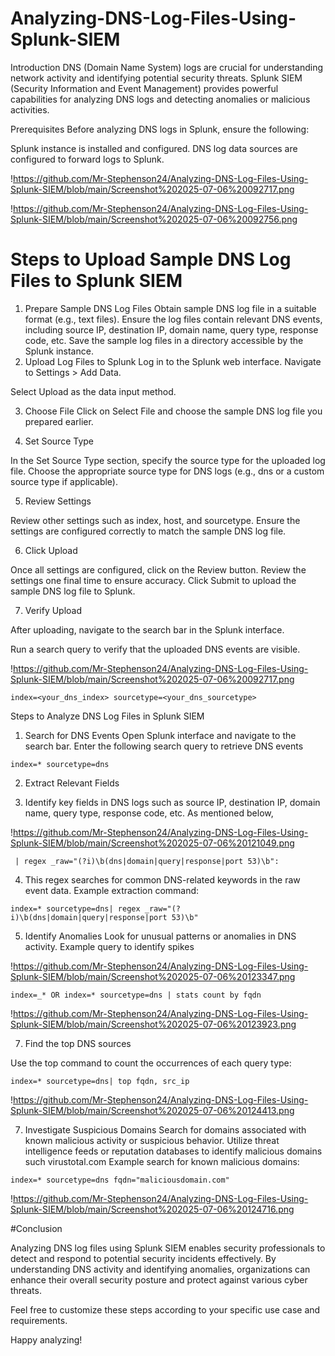 # Analyzing-DNS-Log-Files-Using-Splunk-SIEM

Introduction
DNS (Domain Name System) logs are crucial for understanding network activity and identifying potential security threats. Splunk SIEM (Security Information and Event Management) provides powerful capabilities for analyzing DNS logs and detecting anomalies or malicious activities.

Prerequisites
Before analyzing DNS logs in Splunk, ensure the following:

Splunk instance is installed and configured.
DNS log data sources are configured to forward logs to Splunk.

!https://github.com/Mr-Stephenson24/Analyzing-DNS-Log-Files-Using-Splunk-SIEM/blob/main/Screenshot%202025-07-06%20092717.png

!https://github.com/Mr-Stephenson24/Analyzing-DNS-Log-Files-Using-Splunk-SIEM/blob/main/Screenshot%202025-07-06%20092756.png

# Steps to Upload Sample DNS Log Files to Splunk SIEM

1. Prepare Sample DNS Log Files
Obtain sample DNS log file in a suitable format (e.g., text files).
Ensure the log files contain relevant DNS events, including source IP, destination IP, domain name, query type, response code, etc.
Save the sample log files in a directory accessible by the Splunk instance.
2. Upload Log Files to Splunk
Log in to the Splunk web interface.
Navigate to Settings > Add Data.

Select Upload as the data input method.

3. Choose File
Click on Select File and choose the sample DNS log file you prepared earlier.

4. Set Source Type

In the Set Source Type section, specify the source type for the uploaded log file.
Choose the appropriate source type for DNS logs (e.g., dns or a custom source type if applicable).

5. Review Settings

Review other settings such as index, host, and sourcetype.
Ensure the settings are configured correctly to match the sample DNS log file.

6. Click Upload
    
Once all settings are configured, click on the Review button.
Review the settings one final time to ensure accuracy.
Click Submit to upload the sample DNS log file to Splunk.

7. Verify Upload

After uploading, navigate to the search bar in the Splunk interface.

Run a search query to verify that the uploaded DNS events are visible.

!https://github.com/Mr-Stephenson24/Analyzing-DNS-Log-Files-Using-Splunk-SIEM/blob/main/Screenshot%202025-07-06%20092717.png

`index=<your_dns_index> sourcetype=<your_dns_sourcetype>`


Steps to Analyze DNS Log Files in Splunk SIEM
1. Search for DNS Events
Open Splunk interface and navigate to the search bar.
Enter the following search query to retrieve DNS events

`index=* sourcetype=dns`

2. Extract Relevant Fields

3. Identify key fields in DNS logs such as source IP, destination IP, domain name, query type, response code, etc.
As mentioned below,

!https://github.com/Mr-Stephenson24/Analyzing-DNS-Log-Files-Using-Splunk-SIEM/blob/main/Screenshot%202025-07-06%20121049.png

` | regex _raw="(?i)\b(dns|domain|query|response|port 53)\b":`

4.  This regex searches for common DNS-related keywords in the raw event data.
Example extraction command:

`index=* sourcetype=dns| regex _raw="(?i)\b(dns|domain|query|response|port 53)\b"`

5. Identify Anomalies
Look for unusual patterns or anomalies in DNS activity.
Example query to identify spikes

!https://github.com/Mr-Stephenson24/Analyzing-DNS-Log-Files-Using-Splunk-SIEM/blob/main/Screenshot%202025-07-06%20123347.png

`index=_* OR index=* sourcetype=dns | stats count by fqdn`

!https://github.com/Mr-Stephenson24/Analyzing-DNS-Log-Files-Using-Splunk-SIEM/blob/main/Screenshot%202025-07-06%20123923.png

7. Find the top DNS sources

Use the top command to count the occurrences of each query type:

`index=* sourcetype=dns| top fqdn, src_ip`

!https://github.com/Mr-Stephenson24/Analyzing-DNS-Log-Files-Using-Splunk-SIEM/blob/main/Screenshot%202025-07-06%20124413.png

7. Investigate Suspicious Domains
Search for domains associated with known malicious activity or suspicious behavior.
Utilize threat intelligence feeds or reputation databases to identify malicious domains such virustotal.com
Example search for known malicious domains:

`index=* sourcetype=dns fqdn="maliciousdomain.com"`

!https://github.com/Mr-Stephenson24/Analyzing-DNS-Log-Files-Using-Splunk-SIEM/blob/main/Screenshot%202025-07-06%20124716.png

#Conclusion

Analyzing DNS log files using Splunk SIEM enables security professionals to detect and respond to potential security incidents effectively. By understanding DNS activity and identifying anomalies, organizations can enhance their overall security posture and protect against various cyber threats.

Feel free to customize these steps according to your specific use case and requirements.

Happy analyzing!


